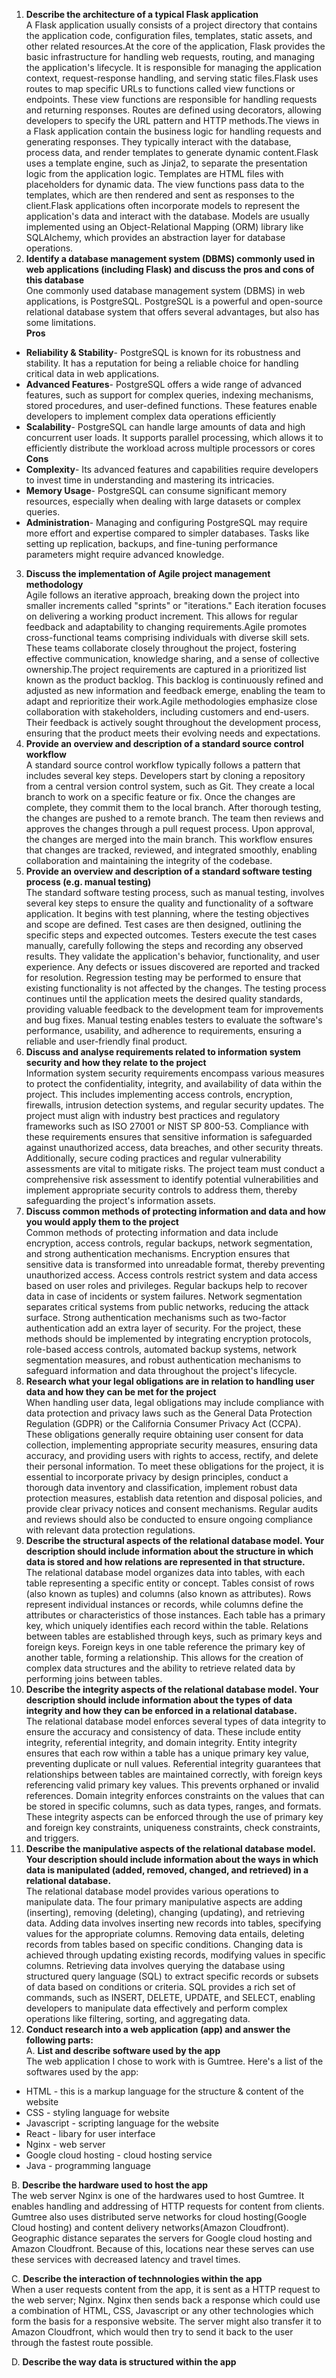 1. **Describe the architecture of a typical Flask application**  
A Flask application usually consists of a project directory that contains the application code, configuration files, templates, static assets, and other related resources.At the core of the application, Flask provides the basic infrastructure for handling web requests, routing, and managing the application's lifecycle. It is responsible for managing the application context, request-response handling, and serving static files.Flask uses routes to map specific URLs to functions called view functions or endpoints. These view functions are responsible for handling requests and returning responses. Routes are defined using decorators, allowing developers to specify the URL pattern and HTTP methods.The views in a Flask application contain the business logic for handling requests and generating responses. They typically interact with the database, process data, and render templates to generate dynamic content.Flask uses a template engine, such as Jinja2, to separate the presentation logic from the application logic. Templates are HTML files with placeholders for dynamic data. The view functions pass data to the templates, which are then rendered and sent as responses to the client.Flask applications often incorporate models to represent the application's data and interact with the database. Models are usually implemented using an Object-Relational Mapping (ORM) library like SQLAlchemy, which provides an abstraction layer for database operations.  
2. **Identify a database management system (DBMS) commonly used in web applications (including Flask) and discuss the pros and cons of this database**  
One commonly used database management system (DBMS) in web applications, is PostgreSQL. PostgreSQL is a powerful and open-source relational database system that offers several advantages, but also has some limitations.  
**Pros**  
- **Reliability & Stability**- PostgreSQL is known for its robustness and stability. It has a reputation for being a reliable choice for handling critical data in web applications.  
- **Advanced Features**- PostgreSQL offers a wide range of advanced features, such as support for complex queries, indexing mechanisms, stored procedures, and user-defined functions. These features enable developers to implement complex data operations efficiently  
- **Scalability**- PostgreSQL can handle large amounts of data and high concurrent user loads. It supports parallel processing, which allows it to efficiently distribute the workload across multiple processors or cores  
**Cons**  
- **Complexity**- Its advanced features and capabilities require developers to invest time in understanding and mastering its intricacies.  
- **Memory Usage**- PostgreSQL can consume significant memory resources, especially when dealing with large datasets or complex queries.  
- **Administration**- Managing and configuring PostgreSQL may require more effort and expertise compared to simpler databases. Tasks like setting up replication, backups, and fine-tuning performance parameters might require advanced knowledge. 
3. **Discuss the implementation of Agile project management methodology**  
Agile follows an iterative approach, breaking down the project into smaller increments called "sprints" or "iterations." Each iteration focuses on delivering a working product increment. This allows for regular feedback and adaptability to changing requirements.Agile promotes cross-functional teams comprising individuals with diverse skill sets. These teams collaborate closely throughout the project, fostering effective communication, knowledge sharing, and a sense of collective ownership.The project requirements are captured in a prioritized list known as the product backlog. This backlog is continuously refined and adjusted as new information and feedback emerge, enabling the team to adapt and reprioritize their work.Agile methodologies emphasize close collaboration with stakeholders, including customers and end-users. Their feedback is actively sought throughout the development process, ensuring that the product meets their evolving needs and expectations.  
4. **Provide an overview and description of a standard source control workflow**  
A standard source control workflow typically follows a pattern that includes several key steps. Developers start by cloning a repository from a central version control system, such as Git. They create a local branch to work on a specific feature or fix. Once the changes are complete, they commit them to the local branch. After thorough testing, the changes are pushed to a remote branch. The team then reviews and approves the changes through a pull request process. Upon approval, the changes are merged into the main branch. This workflow ensures that changes are tracked, reviewed, and integrated smoothly, enabling collaboration and maintaining the integrity of the codebase.  
5. **Provide an overview and description of a standard software testing process (e.g. manual testing)**  
The standard software testing process, such as manual testing, involves several key steps to ensure the quality and functionality of a software application. It begins with test planning, where the testing objectives and scope are defined. Test cases are then designed, outlining the specific steps and expected outcomes. Testers execute the test cases manually, carefully following the steps and recording any observed results. They validate the application's behavior, functionality, and user experience. Any defects or issues discovered are reported and tracked for resolution. Regression testing may be performed to ensure that existing functionality is not affected by the changes. The testing process continues until the application meets the desired quality standards, providing valuable feedback to the development team for improvements and bug fixes. Manual testing enables testers to evaluate the software's performance, usability, and adherence to requirements, ensuring a reliable and user-friendly final product.  
6. **Discuss and analyse requirements related to information system security and how they relate to the project**  
Information system security requirements encompass various measures to protect the confidentiality, integrity, and availability of data within the project. This includes implementing access controls, encryption, firewalls, intrusion detection systems, and regular security updates. The project must align with industry best practices and regulatory frameworks such as ISO 27001 or NIST SP 800-53. Compliance with these requirements ensures that sensitive information is safeguarded against unauthorized access, data breaches, and other security threats. Additionally, secure coding practices and regular vulnerability assessments are vital to mitigate risks. The project team must conduct a comprehensive risk assessment to identify potential vulnerabilities and implement appropriate security controls to address them, thereby safeguarding the project's information assets.  
7. **Discuss common methods of protecting information and data and how you would apply them to the project**  
Common methods of protecting information and data include encryption, access controls, regular backups, network segmentation, and strong authentication mechanisms. Encryption ensures that sensitive data is transformed into unreadable format, thereby preventing unauthorized access. Access controls restrict system and data access based on user roles and privileges. Regular backups help to recover data in case of incidents or system failures. Network segmentation separates critical systems from public networks, reducing the attack surface. Strong authentication mechanisms such as two-factor authentication add an extra layer of security. For the project, these methods should be implemented by integrating encryption protocols, role-based access controls, automated backup systems, network segmentation measures, and robust authentication mechanisms to safeguard information and data throughout the project's lifecycle.  
8. **Research what your legal obligations are in relation to handling user data and how they can be met for the project**  
When handling user data, legal obligations may include compliance with data protection and privacy laws such as the General Data Protection Regulation (GDPR) or the California Consumer Privacy Act (CCPA). These obligations generally require obtaining user consent for data collection, implementing appropriate security measures, ensuring data accuracy, and providing users with rights to access, rectify, and delete their personal information. To meet these obligations for the project, it is essential to incorporate privacy by design principles, conduct a thorough data inventory and classification, implement robust data protection measures, establish data retention and disposal policies, and provide clear privacy notices and consent mechanisms. Regular audits and reviews should also be conducted to ensure ongoing compliance with relevant data protection regulations.  
9. **Describe the structural aspects of the relational database model. Your description should include information about the structure in which data is stored and how relations are represented in that structure.**  
The relational database model organizes data into tables, with each table representing a specific entity or concept. Tables consist of rows (also known as tuples) and columns (also known as attributes). Rows represent individual instances or records, while columns define the attributes or characteristics of those instances. Each table has a primary key, which uniquely identifies each record within the table. Relations between tables are established through keys, such as primary keys and foreign keys. Foreign keys in one table reference the primary key of another table, forming a relationship. This allows for the creation of complex data structures and the ability to retrieve related data by performing joins between tables.  
10. **Describe the integrity aspects of the relational database model. Your description should include information about the types of data integrity and how they can be enforced in a relational database.**  
The relational database model enforces several types of data integrity to ensure the accuracy and consistency of data. These include entity integrity, referential integrity, and domain integrity. Entity integrity ensures that each row within a table has a unique primary key value, preventing duplicate or null values. Referential integrity guarantees that relationships between tables are maintained correctly, with foreign keys referencing valid primary key values. This prevents orphaned or invalid references. Domain integrity enforces constraints on the values that can be stored in specific columns, such as data types, ranges, and formats. These integrity aspects can be enforced through the use of primary key and foreign key constraints, uniqueness constraints, check constraints, and triggers.  
11. **Describe the manipulative aspects of the relational database model. Your description should include information about the ways in which data is manipulated (added, removed, changed, and retrieved) in a relational database.**  
The relational database model provides various operations to manipulate data. The four primary manipulative aspects are adding (inserting), removing (deleting), changing (updating), and retrieving data. Adding data involves inserting new records into tables, specifying values for the appropriate columns. Removing data entails, deleting records from tables based on specific conditions. Changing data is achieved through updating existing records, modifying values in specific columns. Retrieving data involves querying the database using structured query language (SQL) to extract specific records or subsets of data based on conditions or criteria. SQL provides a rich set of commands, such as INSERT, DELETE, UPDATE, and SELECT, enabling developers to manipulate data effectively and perform complex operations like filtering, sorting, and aggregating data.  
12. **Conduct research into a web application (app) and answer the following parts:**  
A. **List and describe software used by the app**  
The web application I chose to work with is Gumtree. Here's a list of the softwares used by the app:  
- HTML - this is a markup language for the structure & content of the website  
- CSS - styling language for website  
- Javascript - scripting language for the website  
- React - libary for user interface  
- Nginx - web server  
- Google cloud hosting - cloud hosting service 
- Java - programming language  

B. **Describe the hardware used to host the app**  
The web server Nginx is one of the hardwares used to host Gumtree. It enables handling and addressing of HTTP requests for content from clients. Gumtree also uses distributed serve networks for cloud hosting(Google Cloud hosting) and content delivery networks(Amazon Cloudfront). Geographic distance separates the servers for Google cloud hosting and Amazon Cloudfront. Because of this, locations near these serves can use these services with decreased latency and travel times.  

C. **Describe the interaction of technnologies within the app**  
When a user requests content from the app, it is sent as a HTTP request to the web server; Nginx. Nginx  then sends back a response which could use a combination of HTML, CSS, Javascript or any other technologies which form the basis for a responsive website. The server might also transfer it to Amazon Cloudfront, which would then try to send it back to the user through the fastest route possible.  

D. **Describe the way data is structured within the app**